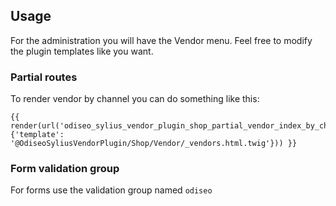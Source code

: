 ## Usage

For the administration you will have the Vendor menu.
Feel free to modify the plugin templates like you want.

### Partial routes

To render vendor by channel you can do something like this:

```twig
{{ render(url('odiseo_sylius_vendor_plugin_shop_partial_vendor_index_by_channel', {'template': '@OdiseoSyliusVendorPlugin/Shop/Vendor/_vendors.html.twig'})) }}
```

### Form validation group

For forms use the validation group named `odiseo`

